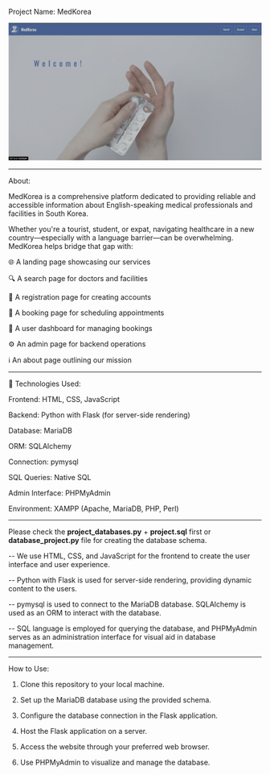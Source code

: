 Project Name: MedKorea

![MedKorea Screenshot](project.gif)

---

About:

MedKorea is a comprehensive platform dedicated to providing reliable and accessible information about English-speaking medical professionals and facilities in South Korea.

Whether you're a tourist, student, or expat, navigating healthcare in a new country—especially with a language barrier—can be overwhelming. MedKorea helps bridge that gap with:

🌐 A landing page showcasing our services

🔍 A search page for doctors and facilities

📝 A registration page for creating accounts

📅 A booking page for scheduling appointments

👤 A user dashboard for managing bookings

⚙️ An admin page for backend operations

ℹ️ An about page outlining our mission

---

🔧 Technologies Used:

Frontend: HTML, CSS, JavaScript

Backend: Python with Flask (for server-side rendering)

Database: MariaDB

ORM: SQLAlchemy

Connection: pymysql

SQL Queries: Native SQL

Admin Interface: PHPMyAdmin

Environment: XAMPP (Apache, MariaDB, PHP, Perl)

---

Please check the **project_databases.py** + **project.sql** first or **database_project.py** file for creating the database schema.

-- We use HTML, CSS, and JavaScript for the frontend to create the user interface and user experience. 

-- Python with Flask is used for server-side rendering, providing dynamic content to the users. 

-- pymysql is used to connect to the MariaDB database. SQLAlchemy is used as an ORM to interact with the database. 

-- SQL language is employed for querying the database, and PHPMyAdmin serves as an administration interface for visual aid in database management.

---

How to Use:

1) Clone this repository to your local machine.

2) Set up the MariaDB database using the provided schema.

3) Configure the database connection in the Flask application.

4) Host the Flask application on a server.

5) Access the website through your preferred web browser.

6) Use PHPMyAdmin to visualize and manage the database.
